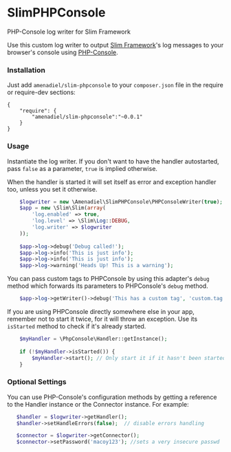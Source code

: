 # SlimPHPConsole

PHP-Console log writer for Slim Framework

Use this custom log writer to output [Slim Framework](http://www.slimframework.com/)'s log messages
to your browser's console using [PHP-Console](https://github.com/barbushin/php-console).

### Installation

Just add `amenadiel/slim-phpconsole` to your `composer.json` file in the require or require-dev sections:

    {
        "require": {
            "amenadiel/slim-phpconsole":"~0.0.1"
        }
    }
 
### Usage
 
Instantiate the log writer. If you don't want to have the handler autostarted, pass `false` as a parameter, `true` is implied otherwise.

When the handler is started it will set itself as error and exception handler too, unless you set it otherwise.
 
```php
    $logwriter = new \Amenadiel\SlimPHPConsole\PHPConsoleWriter(true);
    $app = new \Slim\Slim(array(
        'log.enabled' => true,
        'log.level' => \Slim\Log::DEBUG,
        'log.writer' => $logwriter
    ));
 
    $app->log->debug('Debug called!');
    $app->log->info('This is just info');
    $app->log->info('This is just info');
    $app->log->warning('Heads Up! This is a warning');
```
 
You can pass custom tags to PHPConsole by using this adapter's `debug` method which forwards its parameters to PHPConsole's `debug` method.

```php 
    $app->log->getWriter()->debug('This has a custom tag', 'custom.tag');
```

If you are using PHPConsole directly somewhere else in your app, remember not to start it twice, for it will throw an exception. Use its `isStarted` method to check if it's already started.

```php
    $myHandler = \PhpConsole\Handler::getInstance();
    
    if (!$myHandler->isStarted()) {
        $myHandler->start(); // Only start it if it hasn't been started yet
    }
```
 
### Optional Settings
 
You can use PHP-Console's configuration methods by getting a reference to the Handler instance or the Connector instance. For example:
 
 ```php
    $handler = $logwriter->getHandler();
    $handler->setHandleErrors(false);  // disable errors handling
 
    $connector = $logwriter->getConnector();
    $connector->setPassword('macoy123'); //sets a very insecure passwd
```


